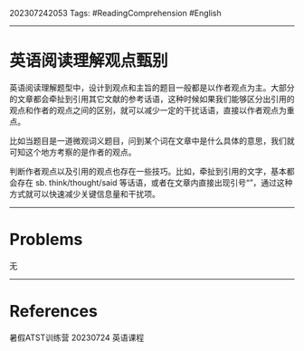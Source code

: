 202307242053
Tags: #ReadingComprehension #English 

--- 
# 英语阅读理解观点甄别
英语阅读理解题型中，设计到观点和主旨的题目一般都是以作者观点为主。大部分的文章都会牵扯到引用其它文献的参考话语，这种时候如果我们能够区分出引用的观点和作者的观点之间的区别，就可以减少一定的干扰话语，直接以作者观点为重点。

比如当题目是一道微观词义题目，问到某个词在文章中是什么具体的意思，我们就可知这个地方考察的是作者的观点。

判断作者观点以及引用的观点也存在一些技巧。比如，牵扯到引用的文字，基本都会存在 sb. think/thought/said 等话语，或者在文章内直接出现引号“”，通过这种方式就可以快速减少关键信息量和干扰项。

---
# Problems
无

---
# References
暑假ATST训练营 20230724 英语课程